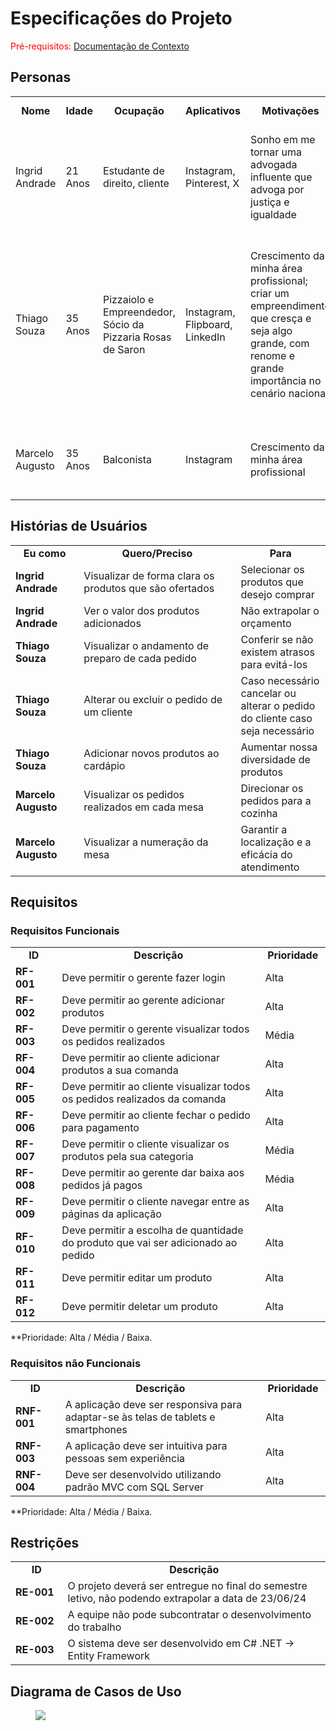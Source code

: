 # Especificações do Projeto

<span style="color:red">Pré-requisitos: <a href="1-Documentação de Contexto.md"> Documentação de Contexto</a></span>


## Personas

<table>
<tbody>
<tr align=center>
<td width="150px"><b>Nome</b></td>
<td width="100px"><b>Idade</b></td>
<td width="150px"><b>Ocupação</b></td>
<td width="150px"><b>Aplicativos</b></td>
<td width="200px"><b>Motivações</b></td>
<td width="200px"><b>Frustrações</b></td>
<td width="200px"><b>Hobbies, História</b></td>
</tr>
<tr>
<td>Ingrid Andrade</td>
<td>21 Anos</td>
<td>Estudante de direito, cliente</td>
<td>Instagram, Pinterest, X </td>
<td>Sonho em me tornar uma advogada influente que advoga por justiça e igualdade</td>
<td>Atraso do meu pedido; perda de tempo, resultando em atraso no meu horário de pausa dos estudos</td>
<td>Caminhadas, Tenis, Livros</td>
</tr>
<tr>
<td>Thiago Souza</td>
<td>35 Anos</td>
<td>Pizzaiolo e Empreendedor, Sócio da Pizzaria Rosas de Saron</td>
<td>Instagram, Flipboard, LinkedIn</td>
<td>Crescimento da minha área profissional; criar um empreendimento que cresça e seja algo grande, com renome e grande importância no cenário nacional</td>
<td>Fluxo intenso e desorganizado de clientes; atraso nos pedidos; má capacitação dos profissionais</td>
<td>Jogos eletrônicos; desenvolvi o sonho de constribuir para o crescimento da minha área profissional e transformar meu empreendimento em algo renomado de grande importância nacional</td>
</tr>
<tr>
<td>Marcelo Augusto</td>
<td>35 Anos</td>
<td>Balconista</td>
<td>Instagram</td>
<td>Crescimento da minha área profissional</td>
<td>Erros nas anotações dos pedidos; atraso no atendimento das mesas</td>
<td>Música; apostas, esportes</td>
</tr>
</tbody>
</table>


## Histórias de Usuários

<table>
<tbody>
<tr align=center>
<td width="150px"><b>Eu como</b></td>
<td width="500px"><b>Quero/Preciso</b></td>
<td width="200px"><b>Para</b></td>
</tr>
<tr>
<td><b>Ingrid Andrade</b></td>
<td>Visualizar de forma clara os produtos que são ofertados</td>
<td>Selecionar os produtos que desejo comprar</td>
</tr>
<tr>
<td><b>Ingrid Andrade</b></td>
<td>Ver o valor dos produtos adicionados</td>
<td>Não extrapolar o orçamento </td>
</tr>
<tr>
<td><b>Thiago Souza</b></td>
<td>Visualizar o andamento de preparo de cada pedido</td>
<td>Conferir se não existem atrasos para evitá-los</td>
</tr>
<tr>
<td><b>Thiago Souza</b></td>
<td>Alterar ou excluir o pedido de um cliente</td>
<td>Caso necessário cancelar ou alterar o pedido do cliente caso seja necessário</td>
</tr>
<tr>
<td><b>Thiago Souza</b></td>
<td>Adicionar novos produtos ao cardápio</td>
<td>Aumentar nossa diversidade de produtos</td>
</tr>
<tr>
<td><b>Marcelo Augusto</b></td>
<td>Visualizar os pedidos realizados em cada mesa</td>
<td>Direcionar os pedidos para a cozinha</td>
</tr>
<tr>
<td><b>Marcelo Augusto</b></td>
<td>Visualizar a numeração da mesa</td>
<td>Garantir a localização e a eficácia do atendimento</td>
</tr>
</tbody>
</table>


## Requisitos

### Requisitos Funcionais

<table>
<tbody>
<tr align=center>
<td width="100px"><b>ID</b></td>
<td width="650px"><b>Descrição</b></td>
<td width="100px"><b>Prioridade</b></td>
</tr>
<tr>
<td><b>RF-001</b></td>
<td>Deve permitir o gerente fazer login</td>
<td>Alta</td>
</tr>
<tr>
<td><b>RF-002</b></td>
<td>Deve permitir ao gerente adicionar produtos</td>
<td>Alta</td>
</tr>
<tr>
<td><b>RF-003</b></td>
<td>Deve permitir o gerente visualizar todos os pedidos realizados</td>
<td>Média</td>
</tr>
<tr>
<td><b>RF-004</b></td>
<td>Deve permitir ao cliente adicionar produtos a sua comanda  </td>
<td>Alta</td>
</tr>
<tr>
<td><b>RF-005</b></td>
<td>Deve permitir ao cliente visualizar todos os pedidos realizados da comanda</td>
<td>Alta</td>
</tr>
<tr>
<td><b>RF-006</b></td>
<td>Deve permitir ao cliente fechar o pedido para pagamento</td>
<td>Alta</td>
</tr>
<tr>
<td><b>RF-007</b></td>
<td>Deve permitir o cliente visualizar os produtos pela sua categoria</td>
<td>Média</td>
</tr>
<tr>
<td><b>RF-008</b></td>
<td>Deve permitir ao gerente dar baixa aos pedidos já pagos</td>
<td>Média</td>
</tr>
<tr>
<td><b>RF-009</b></td>
<td>Deve permitir o cliente navegar entre as páginas da aplicação</td>
<td>Alta</td>
</tr>
<tr>
<td><b>RF-010</b></td>
<td>Deve permitir a escolha de quantidade do produto que vai ser adicionado ao pedido</td>
<td>Alta</td>
</tr>
<tr>
<td><b>RF-011</b></td>
<td>Deve permitir editar um produto</td>
<td>Alta</td>
</tr>
<tr>
<td><b>RF-012</b></td>
<td>Deve permitir deletar um produto</td>
<td>Alta</td>
</tr>
</tbody>
</table>

**Prioridade: Alta / Média / Baixa. 


### Requisitos não Funcionais

<table>
<tbody>
<tr align=center>
<td width="100px"><b>ID</b></td>
<td width="650px"><b>Descrição</b></td>
<td width="100px"><b>Prioridade</b></td>
</tr>
<tr>
<td><b>RNF-001</b></td>
<td>A aplicação deve ser responsiva para adaptar-se às telas de tablets e smartphones</td>
<td>Alta</td>
</tr>
<tr>
<td><b>RNF-003</b></td>
<td>A aplicação deve ser intuitiva para pessoas sem experiência</td>
<td>Alta</td>
</tr>
<tr>
<td><b>RNF-004</b></td>
<td>Deve ser desenvolvido utilizando padrão MVC com SQL Server</td>
<td>Alta</td>
</tr>
</tbody>
</table>

**Prioridade: Alta / Média / Baixa. 


## Restrições

<table>
<tbody>
<tr align=center>
<td width="100px"><b>ID</b></td>
<td width="650px"><b>Descrição</b></td>
</tr>
<tr>
<td><b>RE-001</b></td>
<td>O projeto deverá ser entregue no final do semestre letivo, não podendo extrapolar a data de 23/06/24</td>
</tr>
<tr>
<td><b>RE-002</b></td>
<td>A equipe não pode subcontratar o desenvolvimento do trabalho</td>
</tr>
<tr>
<td><b>RE-003</b></td>
<td>O sistema deve ser desenvolvido em C# .NET -> Entity Framework</td>
</tr>
</tbody>
</table>


## Diagrama de Casos de Uso


<figure> 
  <img src="https://github.com/ICEI-PUC-Minas-PMV-ADS/pmv-ads-2024-1-e2-proj-int-t7-grupo-gerenciador-de-pedidos/blob/main/docs/img/DiagramaCasoUso.png" alt"Diagrama Caso de Uso">
</figure>
